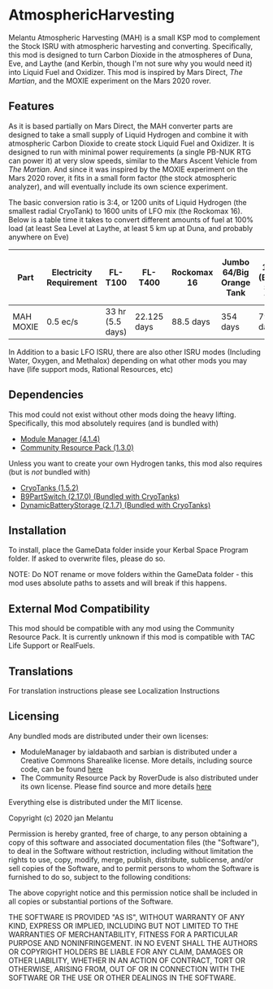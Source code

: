 # AtmosphericHarvesting
Melantu Atmospheric Harvesting (MAH) is a small KSP mod to complement the Stock ISRU with atmospheric harvesting and converting. Specifically, this mod is designed to turn Carbon Dioxide in the atmospheres of Duna, Eve, and Laythe (and Kerbin, though I'm not sure why you would need it) into Liquid Fuel and Oxidizer. This mod is inspired by Mars Direct, *The Martian*, and the MOXIE experiment on the Mars 2020 rover. 

## Features
As it is based partially on Mars Direct, the MAH converter parts are designed to take a small supply of Liquid Hydrogen and combine it with atmospheric Carbon Dioxide to create stock Liquid Fuel and Oxidizer. It is designed to run with minimal power requirements (a single PB-NUK RTG can power it) at very slow speeds, similar to the Mars Ascent Vehicle from *The Martian*. And since it was inspired by the MOXIE experiment on the Mars 2020 rover, it fits in a small form factor (the stock atmospheric analyzer), and will eventually include its own science experiment. 

The basic conversion ratio is 3:4, or 1200 units of Liquid Hydrogen (the smallest radial CryoTank) to 1600 units of LFO mix (the Rockomax 16). Below is a table time it takes to convert different amounts of fuel at 100% load (at least Sea Level at Laythe, at least 5 km up at Duna, and probably anywhere on Eve)

| Part | Electricity Requirement | FL-T100 | FL-T400 | Rockomax 16 | Jumbo 64/Big Orange Tank | S3-14400 (Biggest Stock Tank) |
| --- | --- | --- | --- | --- | --- | --- |
| MAH MOXIE | 0.5 ec/s | 33 hr (5.5 days) | 22.125 days | 88.5 days | 354 days | 796.5 days |

In Addition to a basic LFO ISRU, there are also other ISRU modes (Including Water, Oxygen, and Methalox) depending on what other mods you may have (life support mods, Rational Resources, etc)

## Dependencies
This mod could not exist without other mods doing the heavy lifting. Specifically, this mod absolutely requires (and is bundled with)

* [Module Manager (4.1.4)](https://github.com/sarbian/ModuleManager)
* [Community Resource Pack (1.3.0)](https://github.com/BobPalmer/CommunityResourcePack)

Unless you want to create your own Hydrogen tanks, this mod also requires (but is *not* bundled with)

* [CryoTanks (1.5.2)](https://github.com/ChrisAdderley/CryoTanks)
* [B9PartSwitch (2.17.0) (Bundled with CryoTanks)](https://github.com/blowfishpro/B9PartSwitch)
* [DynamicBatteryStorage (2.1.7) (Bundled with CryoTanks)](https://github.com/ChrisAdderley/DynamicBatteryStorage)

## Installation
To install, place the GameData folder inside your Kerbal Space Program folder. If asked to overwrite files, please do so.

NOTE: Do NOT rename or move folders within the GameData folder - this mod uses absolute paths to assets and will break if this happens.

## External Mod Compatibility
This mod should be compatible with any mod using the Community Resource Pack. It is currently unknown if this mod is compatible with TAC Life Support or RealFuels.

## Translations
For translation instructions please see Localization Instructions

## Licensing
Any bundled mods are distributed under their own licenses:

* ModuleManager by ialdabaoth and sarbian is distributed under a Creative Commons Sharealike license. More details, including source code, can be found [here](https://forum.kerbalspaceprogram.com/index.php?/topic/50533-18x-110x-module-manager-414-july-7th-2020-locked-inside-edition/&tab=comments#comment-720814)
* The Community Resource Pack by RoverDude is also distributed under its own license. Please find source and more details [here](https://github.com/BobPalmer/CommunityResourcePack)

Everything else is distributed under the MIT license.

Copyright (c) 2020 jan Melantu

Permission is hereby granted, free of charge, to any person obtaining a copy of this software and associated documentation files (the "Software"), to deal in the Software without restriction, including without limitation the rights to use, copy, modify, merge, publish, distribute, sublicense, and/or sell copies of the Software, and to permit persons to whom the Software is furnished to do so, subject to the following conditions:

The above copyright notice and this permission notice shall be included in all copies or substantial portions of the Software.

THE SOFTWARE IS PROVIDED "AS IS", WITHOUT WARRANTY OF ANY KIND, EXPRESS OR IMPLIED, INCLUDING BUT NOT LIMITED TO THE WARRANTIES OF MERCHANTABILITY, FITNESS FOR A PARTICULAR PURPOSE AND NONINFRINGEMENT. IN NO EVENT SHALL THE AUTHORS OR COPYRIGHT HOLDERS BE LIABLE FOR ANY CLAIM, DAMAGES OR OTHER LIABILITY, WHETHER IN AN ACTION OF CONTRACT, TORT OR OTHERWISE, ARISING FROM, OUT OF OR IN CONNECTION WITH THE SOFTWARE OR THE USE OR OTHER DEALINGS IN THE SOFTWARE.
